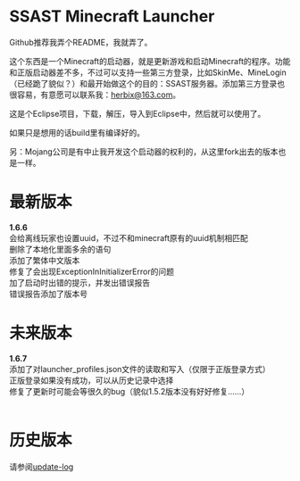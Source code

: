 SSAST Minecraft Launcher
=============

Github推荐我弄个README，我就弄了。

这个东西是一个Minecraft的启动器，就是更新游戏和启动Minecraft的程序。功能和正版启动器差不多，不过可以支持一些第三方登录，比如SkinMe、MineLogin（已经跪了貌似？）和最开始做这个的目的：SSAST服务器。添加第三方登录也很容易，有意愿可以联系我：herbix@163.com。

这是个Eclipse项目，下载，解压，导入到Eclipse中，然后就可以使用了。

如果只是想用的话build里有编译好的。

另：Mojang公司是有中止我开发这个启动器的权利的，从这里fork出去的版本也是一样。

最新版本
=============
<b>1.6.6</b><br>
会给离线玩家也设置uuid，不过不和minecraft原有的uuid机制相匹配<br>
删除了本地化里面多余的语句<br>
添加了繁体中文版本<br>
修复了会出现ExceptionInInitializerError的问题<br>
加了启动时出错的提示，并发出错误报告<br>
错误报告添加了版本号<br>

未来版本
=============
<b>1.6.7</b><br>
添加了对launcher_profiles.json文件的读取和写入（仅限于正版登录方式）<br>
正版登录如果没有成功，可以从历史记录中选择<br>
修复了更新时可能会等很久的bug（貌似1.5.2版本没有好好修复……）<br>
<br>

历史版本
=============
请参阅<a href="update-log">update-log</a>
